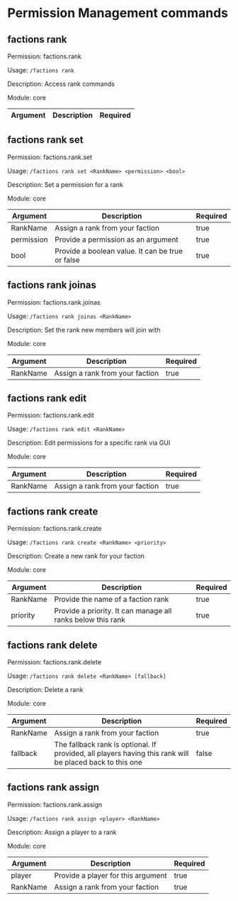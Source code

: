 # Permission Management commands

## factions rank

Permission: factions.rank

Usage: `/factions rank `

Description: Access rank commands

Module: core

| Argument | Description | Required |
| --- | --- | --- |

## factions rank set

Permission: factions.rank.set

Usage: `/factions rank set <RankName> <permission> <bool>`

Description: Set a permission for a rank

Module: core

| Argument | Description | Required |
| --- | --- | --- |
| RankName | Assign a rank from your faction | true |
| permission | Provide a permission as an argument | true |
| bool | Provide a boolean value. It can be true or false | true |

## factions rank joinas

Permission: factions.rank.joinas

Usage: `/factions rank joinas <RankName>`

Description: Set the rank new members will join with

Module: core

| Argument | Description | Required |
| --- | --- | --- |
| RankName | Assign a rank from your faction | true |

## factions rank edit

Permission: factions.rank.edit

Usage: `/factions rank edit <RankName>`

Description: Edit permissions for a specific rank via GUI

Module: core

| Argument | Description | Required |
| --- | --- | --- |
| RankName | Assign a rank from your faction | true |

## factions rank create

Permission: factions.rank.create

Usage: `/factions rank create <RankName> <priority>`

Description: Create a new rank for your faction

Module: core

| Argument | Description | Required |
| --- | --- | --- |
| RankName | Provide the name of a faction rank | true |
| priority | Provide a priority. It can manage all ranks below this rank | true |

## factions rank delete

Permission: factions.rank.delete

Usage: `/factions rank delete <RankName> [fallback]`

Description: Delete a rank

Module: core

| Argument | Description | Required |
| --- | --- | --- |
| RankName | Assign a rank from your faction | true |
| fallback | The fallback rank is optional. If provided, all players having this rank will be placed back to this one | false |

## factions rank assign

Permission: factions.rank.assign

Usage: `/factions rank assign <player> <RankName>`

Description: Assign a player to a rank

Module: core

| Argument | Description | Required |
| --- | --- | --- |
| player | Provide a player for this argument | true |
| RankName | Assign a rank from your faction | true |

